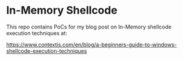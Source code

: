 # In-Memory Shellcode
This repo contains PoCs for my blog post on In-Memory shellcode execution techniques at:

https://www.contextis.com/en/blog/a-beginners-guide-to-windows-shellcode-execution-techniques
